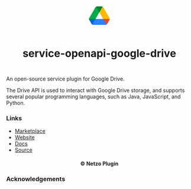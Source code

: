 <div align="center">
  <a href="https://netzo.io" target="_blank" >
    <img height="50" src="https://raw.githubusercontent.com/netzoio/netzo/main/plugins/services/service-openapi-google-drive/src/assets/icon.png" style="margin: 12px 0px" />
  </a>

  <h1 style="padding: 6px 0px 24px 0px">service-openapi-google-drive</h1>
</div>

An open-source service plugin for Google Drive.

The Drive API is used to interact with Google Drive storage, and supports several popular programming languages, such as Java, JavaScript, and Python.


### Links

- [Marketplace](https://app.netzo.io/marketplace/service-standard-servicename)
- [Website](https://netzo.io)
- [Docs](https://netzo.io/docs/introduction)
- [Source](https://api.apis.guru/v2/specs/googleapis.com/drive/v3/openapi.json)

<div align="center">
  <h4>© Netzo Plugin</h4>
</div>

### Acknowledgements
